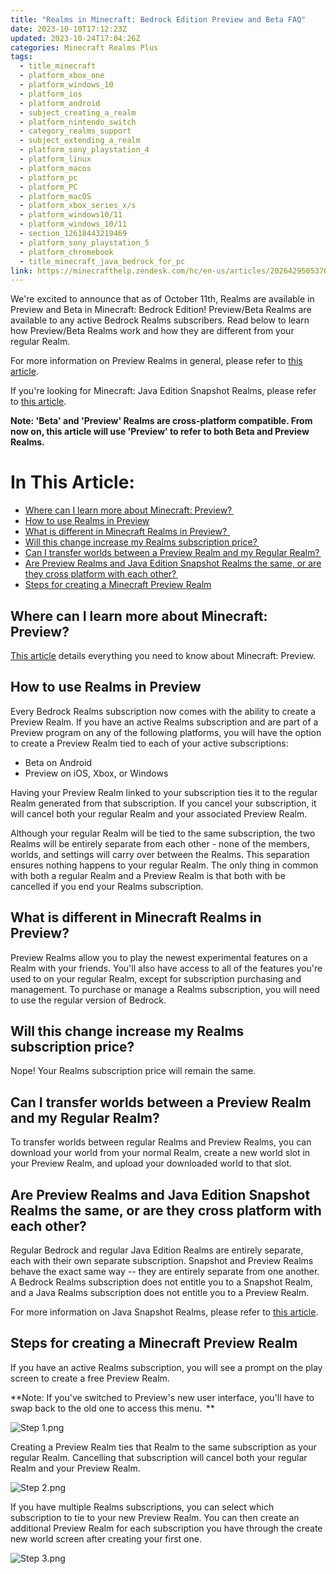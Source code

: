 ```yaml
---
title: "Realms in Minecraft: Bedrock Edition Preview and Beta FAQ"
date: 2023-10-10T17:12:23Z
updated: 2023-10-24T17:04:26Z
categories: Minecraft Realms Plus
tags:
  - title_minecraft
  - platform_xbox_one
  - platform_windows_10
  - platform_ios
  - platform_android
  - subject_creating_a_realm
  - platform_nintendo_switch
  - category_realms_support
  - subject_extending_a_realm
  - platform_sony_playstation_4
  - platform_linux
  - platform_macos
  - platform_pc
  - platform_PC
  - platform_macOS
  - platform_xbox_series_x/s
  - platform_windows10/11
  - platform_windows_10/11
  - section_12618443219469
  - platform_sony_playstation_5
  - platform_chromebook
  - title_minecraft_java_bedrock_for_pc
link: https://minecrafthelp.zendesk.com/hc/en-us/articles/20264295053709-Realms-in-Minecraft-Bedrock-Edition-Preview-and-Beta-FAQ
---
```


We're excited to announce that as of October 11th, Realms are available in Preview and Beta in Minecraft: Bedrock Edition! Preview/Beta Realms are available to any active Bedrock Realms subscribers. Read below to learn how Preview/Beta Realms work and how they are different from your regular Realm. 

For more information on Preview Realms in general, please refer to [this article](https://help.minecraft.net/hc/en-us/articles/4423653831821).

If you\'re looking for Minecraft: Java Edition Snapshot Realms, please refer to [this article](https://help.minecraft.net/hc/en-us/articles/20143730191245).  

**Note: 'Beta' and 'Preview' Realms are cross-platform compatible. From now on, this article will use 'Preview' to refer to both Beta and Preview Realms.**

# In This Article:

-   [Where can I learn more about Minecraft: Preview? ](https://minecrafthelp.zendesk.com/hc/en-us/articles/20264295053709-Realms-in-Minecraft-Bedrock-Edition-Preview-and-Beta-FAQ#h_01HCDJDVPSHEM4FSJ9AQX9K05E)
-   [How to use Realms in Preview](https://minecrafthelp.zendesk.com/hc/en-us/articles/20264295053709-Realms-in-Minecraft-Bedrock-Edition-Preview-and-Beta-FAQ#h_01HCDHYEF87JB2H2XZ5EKWVPJH)
-   [What is different in Minecraft Realms in Preview?  ](https://minecrafthelp.zendesk.com/hc/en-us/articles/20264295053709-Realms-in-Minecraft-Bedrock-Edition-Preview-and-Beta-FAQ#h_01HCDJAJEWDJBVCN33YFCWKPDD)
-   [Will this change increase my Realms subscription price? ](https://minecrafthelp.zendesk.com/hc/en-us/articles/20264295053709-Realms-in-Minecraft-Bedrock-Edition-Preview-and-Beta-FAQ#h_01HCDJB7GP8F8H9A3M8H05SR89)
-   [Can I transfer worlds between a Preview Realm and my Regular Realm? ](https://minecrafthelp.zendesk.com/hc/en-us/articles/20264295053709-Realms-in-Minecraft-Bedrock-Edition-Preview-and-Beta-FAQ#h_01HCDJCPK7T9HAFNGPBXSPETW5)
-   [Are Preview Realms and Java Edition Snapshot Realms the same, or are they cross platform with each other? ](https://minecrafthelp.zendesk.com/hc/en-us/articles/20264295053709-Realms-in-Minecraft-Bedrock-Edition-Preview-and-Beta-FAQ#h_01HCDJCW4RTW91H8RW5SFEWHR1)
-   [Steps for creating a Minecraft Preview Realm](https://minecrafthelp.zendesk.com/hc/en-us/articles/20264295053709-Realms-in-Minecraft-Bedrock-Edition-Preview-and-Beta-FAQ#h_01HCDJSA7HK93DVNYKBS9288Z6)

## Where can I learn more about Minecraft: Preview? 

[This article](https://help.minecraft.net/hc/en-us/articles/4423653831821) details everything you need to know about Minecraft: Preview. 

## How to use Realms in Preview

Every Bedrock Realms subscription now comes with the ability to create a Preview Realm. If you have an active Realms subscription and are part of a Preview program on any of the following platforms, you will have the option to create a Preview Realm tied to each of your active subscriptions: 

-   Beta on Android  
-   Preview on iOS, Xbox, or Windows  

Having your Preview Realm linked to your subscription ties it to the regular Realm generated from that subscription. If you cancel your subscription, it will cancel both your regular Realm and your associated Preview Realm.   

Although your regular Realm will be tied to the same subscription, the two Realms will be entirely separate from each other - none of the members, worlds, and settings will carry over between the Realms. This separation ensures nothing happens to your regular Realm. The only thing in common with both a regular Realm and a Preview Realm is that both with be cancelled if you end your Realms subscription.

## What is different in Minecraft Realms in Preview?  

Preview Realms allow you to play the newest experimental features on a Realm with your friends. You'll also have access to all of the features you're used to on your regular Realm, except for subscription purchasing and management. To purchase or manage a Realms subscription, you will need to use the regular version of Bedrock.

## Will this change increase my Realms subscription price? 

Nope! Your Realms subscription price will remain the same.

## Can I transfer worlds between a Preview Realm and my Regular Realm? 

To transfer worlds between regular Realms and Preview Realms, you can download your world from your normal Realm, create a new world slot in your Preview Realm, and upload your downloaded world to that slot.

## Are Preview Realms and Java Edition Snapshot Realms the same, or are they cross platform with each other? 

Regular Bedrock and regular Java Edition Realms are entirely separate, each with their own separate subscription. Snapshot and Preview Realms behave the exact same way -- they are entirely separate from one another. A Bedrock Realms subscription does not entitle you to a Snapshot Realm, and a Java Realms subscription does not entitle you to a Preview Realm.

For more information on Java Snapshot Realms, please refer to [this article](https://help.minecraft.net/hc/en-us/articles/20143730191245).

## Steps for creating a Minecraft Preview Realm

If you have an active Realms subscription, you will see a prompt on the play screen to create a free Preview Realm.   

**Note: If you've switched to Preview's new user interface, you'll have to swap back to the old one to access this menu.  **

![Step 1.png](https://minecrafthelp.zendesk.com/hc/article_attachments/20271264795533)

Creating a Preview Realm ties that Realm to the same subscription as your regular Realm. Cancelling that subscription will cancel both your regular Realm and your Preview Realm.   

![Step 2.png](https://minecrafthelp.zendesk.com/hc/article_attachments/20271223000845)

If you have multiple Realms subscriptions, you can select which subscription to tie to your new Preview Realm. You can then create an additional Preview Realm for each subscription you have through the create new world screen after creating your first one.   

![Step 3.png](https://minecrafthelp.zendesk.com/hc/article_attachments/20271223008909)
